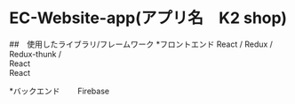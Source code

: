 # EC-Website-app(アプリ名　K2 shop)

##　使用したライブラリ/フレームワーク
*フロントエンド
 React / Redux / Redux-thunk / <br/>
 React<br/>
 React<br/>
 
*バックエンド
　　Firebase<br/>
  
